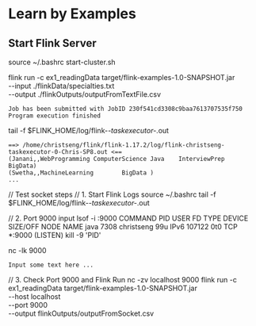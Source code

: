# Learn by Examples

## Start Flink Server

source ~/.bashrc
start-cluster.sh

flink run -c ex1_readingData target/flink-examples-1.0-SNAPSHOT.jar \
    --input ./flinkData/specialties.txt \
    --output ./flinkOutputs/outputFromTextFile.csv

    Job has been submitted with JobID 230f541cd3308c9baa7613707535f750
    Program execution finished

tail -f $FLINK_HOME/log/flink-*-taskexecutor-*.out

    ==> /home/christseng/flink/flink-1.17.2/log/flink-christseng-taskexecutor-0-Chris-SP8.out <==
    (Janani,,WebProgramming ComputerScience Java    InterviewPrep   BigData)
    (Swetha,,MachineLearning        BigData )
    ...

// Test socket steps
// 1. Start Flink Logs
source ~/.bashrc
tail -f $FLINK_HOME/log/flink-*-taskexecutor-*.out

// 2. Port 9000 input
lsof -i :9000
    COMMAND  PID       USER   FD   TYPE DEVICE SIZE/OFF NODE NAME
    java    7308 christseng   99u  IPv6 107122      0t0  TCP *:9000 (LISTEN)
kill -9 'PID'

nc -lk 9000

    Input some text here ...

// 3. Check Port 9000 and Flink Run
nc -zv localhost 9000
flink run -c ex1_readingData target/flink-examples-1.0-SNAPSHOT.jar \
    --host localhost \
    --port 9000 \
    --output flinkOutputs/outputFromSocket.csv
